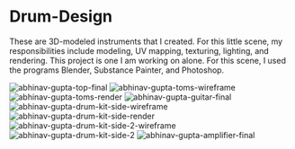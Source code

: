 # Drum-Design

These are 3D-modeled instruments that I created. For this little scene, my responsibilities include modeling, UV mapping, texturing, lighting, and rendering. This project is one I am working on alone.
For this scene, I used the programs Blender, Substance Painter, and Photoshop.

![abhinav-gupta-top-final](https://github.com/abhistorm/Drum-Design/assets/74293846/4bb021f1-0154-449c-8dea-511cef7e473d)
![abhinav-gupta-toms-wireframe](https://github.com/abhistorm/Drum-Design/assets/74293846/d33ab0ed-9459-48b8-9b54-73621d35a3be)
![abhinav-gupta-toms-render](https://github.com/abhistorm/Drum-Design/assets/74293846/07776c00-8776-430b-b643-99e79bed38fc)
![abhinav-gupta-guitar-final](https://github.com/abhistorm/Drum-Design/assets/74293846/50651735-bd72-4080-82b7-bdbcaff45053)
![abhinav-gupta-drum-kit-side-wireframe](https://github.com/abhistorm/Drum-Design/assets/74293846/d4eacf5a-0377-4d90-9837-bb7f48f77091)
![abhinav-gupta-drum-kit-side-render](https://github.com/abhistorm/Drum-Design/assets/74293846/857f9444-853c-4f92-8a4b-6b4affafada7)
![abhinav-gupta-drum-kit-side-2-wireframe](https://github.com/abhistorm/Drum-Design/assets/74293846/8c68eba7-3ecc-4a01-bfa9-90b0a0e35866)
![abhinav-gupta-drum-kit-side-2](https://github.com/abhistorm/Drum-Design/assets/74293846/7bc6323a-90a7-42ee-b01c-dbe5a9caffcf)
![abhinav-gupta-amplifier-final](https://github.com/abhistorm/Drum-Design/assets/74293846/361e89f6-0305-4d37-bcdb-d1eee1b76e70)
